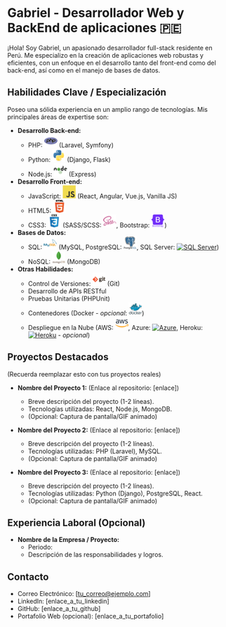 # Gabriel - Desarrollador Web y BackEnd de aplicaciones 🇵🇪

¡Hola! Soy Gabriel, un apasionado desarrollador full-stack residente en Perú. Me especializo en la creación de aplicaciones web robustas y eficientes, con un enfoque en el desarrollo tanto del front-end como del back-end, así como en el manejo de bases de datos.

## Habilidades Clave / Especialización

Poseo una sólida experiencia en un amplio rango de tecnologías. Mis principales áreas de expertise son:

*   **Desarrollo Back-end:**
    *   PHP: [<img src="https://raw.githubusercontent.com/devicons/devicon/master/icons/php/php-original.svg" alt="PHP" width="30" height="30"/>](https://www.php.net) (Laravel, Symfony)
    *   Python: [<img src="https://raw.githubusercontent.com/devicons/devicon/master/icons/python/python-original.svg" alt="Python" width="30" height="30"/>](https://www.python.org) (Django, Flask)
    *   Node.js: [<img src="https://raw.githubusercontent.com/devicons/devicon/master/icons/nodejs/nodejs-original-wordmark.svg" alt="Node.js" width="30" height="30"/>](https://nodejs.org) (Express)
*   **Desarrollo Front-end:**
    *   JavaScript: [<img src="https://raw.githubusercontent.com/devicons/devicon/master/icons/javascript/javascript-original.svg" alt="JavaScript" width="30" height="30"/>](https://developer.mozilla.org/en-US/docs/Web/JavaScript) (React, Angular, Vue.js, Vanilla JS)
    *   HTML5: [<img src="https://raw.githubusercontent.com/devicons/devicon/master/icons/html5/html5-original-wordmark.svg" alt="HTML5" width="30" height="30"/>](https://www.w3.org/html/)
    *   CSS3: [<img src="https://raw.githubusercontent.com/devicons/devicon/master/icons/css3/css3-original-wordmark.svg" alt="CSS3" width="30" height="30"/>](https://www.w3schools.com/css/) (SASS/SCSS: [<img src="https://raw.githubusercontent.com/devicons/devicon/master/icons/sass/sass-original.svg" alt="SASS" width="30" height="30"/>](https://sass-lang.com), Bootstrap: [<img src="https://raw.githubusercontent.com/devicons/devicon/master/icons/bootstrap/bootstrap-plain-wordmark.svg" alt="Bootstrap" width="30" height="30"/>](https://getbootstrap.com/))
*   **Bases de Datos:**
    *   SQL: [<img src="https://raw.githubusercontent.com/devicons/devicon/master/icons/mysql/mysql-original-wordmark.svg" alt="MySQL" width="30" height="30"/>](https://www.mysql.com/) (MySQL, PostgreSQL: [<img src="https://raw.githubusercontent.com/devicons/devicon/master/icons/postgresql/postgresql-original-wordmark.svg" alt="PostgreSQL" width="30" height="30"/>](https://www.postgresql.org/), SQL Server: [<img src="https://www.svgrepo.com/show/303229/microsoft-sql-server-logo.svg" alt="SQL Server" width="30" height="30"/>](https://www.microsoft.com/en-us/sql-server))
    *   NoSQL: [<img src="https://raw.githubusercontent.com/devicons/devicon/master/icons/mongodb/mongodb-original-wordmark.svg" alt="MongoDB" width="30" height="30"/>](https://www.mongodb.com/) (MongoDB)
*   **Otras Habilidades:**
    *   Control de Versiones: [<img src="https://raw.githubusercontent.com/devicons/devicon/master/icons/git/git-original-wordmark.svg" alt="Git" width="30" height="30"/>](https://git-scm.com/) (Git)
    *   Desarrollo de APIs RESTful
    *   Pruebas Unitarias (PHPUnit)
    *   Contenedores (Docker - *opcional*: [<img src="https://raw.githubusercontent.com/devicons/devicon/master/icons/docker/docker-original-wordmark.svg" alt="Docker" width="30" height="30"/>](https://www.docker.com/))
    *   Despliegue en la Nube (AWS: [<img src="https://raw.githubusercontent.com/devicons/devicon/master/icons/amazonwebservices/amazonwebservices-original-wordmark.svg" alt="AWS" width="30" height="30"/>](https://aws.amazon.com/), Azure: [<img src="https://www.vectorlogo.zone/logos/microsoft_azure/microsoft_azure-icon.svg" alt="Azure" width="30" height="30"/>](https://azure.microsoft.com/en-in/), Heroku: [<img src="https://www.vectorlogo.zone/logos/heroku/heroku-icon.svg" alt="Heroku" width="30" height="30"/>](https://www.heroku.com/) - *opcional*)

## Proyectos Destacados

(Recuerda reemplazar esto con tus proyectos reales)

*   **Nombre del Proyecto 1:** (Enlace al repositorio: [enlace])
    *   Breve descripción del proyecto (1-2 líneas).
    *   Tecnologías utilizadas: React, Node.js, MongoDB.
    *   (Opcional: Captura de pantalla/GIF animado)

*   **Nombre del Proyecto 2:** (Enlace al repositorio: [enlace])
    *   Breve descripción del proyecto (1-2 líneas).
    *   Tecnologías utilizadas: PHP (Laravel), MySQL.
    *   (Opcional: Captura de pantalla/GIF animado)

*   **Nombre del Proyecto 3:** (Enlace al repositorio: [enlace])
    *   Breve descripción del proyecto (1-2 líneas).
    *   Tecnologías utilizadas: Python (Django), PostgreSQL, React.
    *   (Opcional: Captura de pantalla/GIF animado)

## Experiencia Laboral (Opcional)

*   **Nombre de la Empresa / Proyecto:**
    *   Periodo:
    *   Descripción de las responsabilidades y logros.

## Contacto

*   Correo Electrónico: [tu_correo@ejemplo.com]
*   LinkedIn: [enlace_a_tu_linkedin]
*   GitHub: [enlace_a_tu_github]
*   Portafolio Web (opcional): [enlace_a_tu_portafolio]
